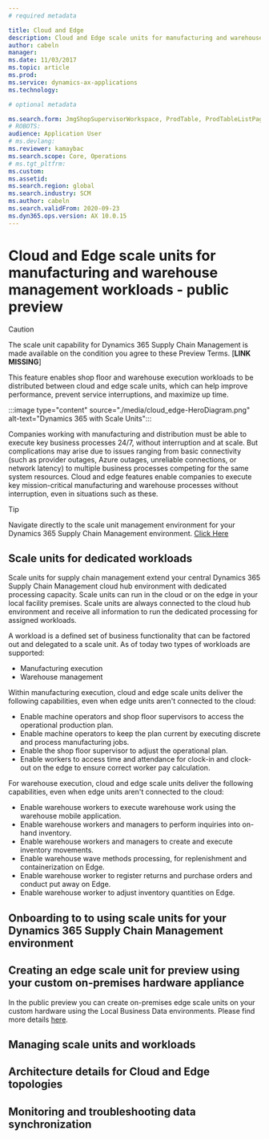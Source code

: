 ```yaml
---
# required metadata

title: Cloud and Edge
description: Cloud and Edge scale units for manufacturing and warehouse management workloads
author: cabeln
manager: 
ms.date: 11/03/2017
ms.topic: article
ms.prod: 
ms.service: dynamics-ax-applications
ms.technology: 

# optional metadata

ms.search.form: JmgShopSupervisorWorkspace, ProdTable, ProdTableListPage
# ROBOTS: 
audience: Application User
# ms.devlang: 
ms.reviewer: kamaybac
ms.search.scope: Core, Operations
# ms.tgt_pltfrm: 
ms.custom: 
ms.assetid:
ms.search.region: global
ms.search.industry: SCM
ms.author: cabeln
ms.search.validFrom: 2020-09-23
ms.dyn365.ops.version: AX 10.0.15
---
```


# Cloud and Edge scale units for manufacturing and warehouse management workloads - public preview

> [!CAUTION]
> The scale unit capability for Dynamics 365 Supply Chain Management is made available on the condition you agree to these Preview Terms. [**LINK MISSING**]

This feature enables shop floor and warehouse execution workloads to be distributed between cloud and edge scale units, which can help improve performance, prevent service interruptions, and maximize up time.

:::image type="content" source="./media/cloud_edge-HeroDiagram.png" alt-text="Dynamics 365 with Scale Units":::

Companies working with manufacturing and distribution must be able to execute key business processes 24/7, without interruption and at scale. But complications may arise due to issues ranging from basic connectivity (such as provider outages, Azure outages, unreliable connections, or network latency) to multiple business processes competing for the same system resources. Cloud and edge features enable companies to execute key mission-critical manufacturing and warehouse processes without interruption, even in situations such as these.

> [!TIP]
> Navigate directly to the scale unit management environment for your Dynamics 365 Supply Chain Management environment. [Click Here](https://sum.dynamics.com)

## Scale units for dedicated workloads

Scale units for supply chain management extend your central Dynamics 365 Supply Chain Management cloud hub environment with dedicated processing capacity. Scale units can run in the cloud or on the edge in your local facility premises. Scale units are always connected to the cloud hub environment and receive all information to run the dedicated processing for assigned workloads.

A workload is a defined set of business functionality that can be factored out and delegated to a scale unit. As of today two types of workloads are supported:

- Manufacturing execution
- Warehouse management

Within manufacturing execution, cloud and edge scale units deliver the following capabilities, even when edge units aren't connected to the cloud:

- Enable machine operators and shop floor supervisors to access the operational production plan.
- Enable machine operators to keep the plan current by executing discrete and process manufacturing jobs.
- Enable the shop floor supervisor to adjust the operational plan.
- Enable workers to access time and attendance for clock-in and clock-out on the edge to ensure correct worker pay calculation.

For warehouse execution, cloud and edge scale units deliver the following capabilities, even when edge units aren't connected to the cloud:

- Enable warehouse workers to execute warehouse work using the warehouse mobile application.
- Enable warehouse workers and managers to perform inquiries into on-hand inventory.
- Enable warehouse workers and managers to create and execute inventory movements.
- Enable warehouse wave methods processing, for replenishment and containerization on Edge.
- Enable warehouse worker to register returns and purchase orders and conduct put away on Edge.
- Enable warehouse worker to adjust inventory quantities on Edge.

## Onboarding to to using scale units for your Dynamics 365  Supply Chain Management environment

## Creating an edge scale unit for preview using your custom on-premises hardware appliance
  
In the public preview you can create on-premises edge scale units on your custom hardware using the Local Business Data environments.
Please find more details [here](cloud_edge-EdgeScaleUnitsUsingLBD.md).

## Managing scale units and workloads

## Architecture details for Cloud and Edge topologies

## Monitoring and troubleshooting data synchronization
